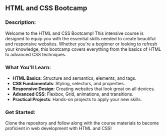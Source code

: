 ## HTML and CSS Bootcamp
### Description:
Welcome to the HTML and CSS Bootcamp! This intensive course is designed to equip you with the essential skills needed to create beautiful and responsive websites. Whether you're a beginner or looking to refresh your knowledge, this bootcamp covers everything from the basics of HTML to advanced CSS techniques.

### What You'll Learn:
- **HTML Basics**: Structure and semantics, elements, and tags.
- **CSS Fundamentals**: Styling, selectors, and properties.
- **Responsive Design**: Creating websites that look great on all devices.
- **Advanced CSS**: Flexbox, Grid, animations, and transitions.
- **Practical Projects**: Hands-on projects to apply your new skills.

### Get Started:
Clone the repository and follow along with the course materials to become proficient in web development with HTML and CSS!
